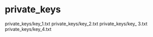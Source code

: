   # private_keys 
private_keys/key_1.txt 
private_keys/key_2.txt
private_keys/key_ 3.txt
private_keys/key_4.txt
